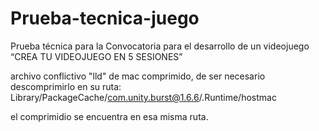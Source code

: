 # Prueba-tecnica-juego
Prueba técnica para la Convocatoria para el desarrollo de un videojuego “CREA TU VIDEOJUEGO EN 5 SESIONES”

archivo conflictivo "lld" de mac comprimido, de ser necesario descomprimirlo en su ruta:
Library/PackageCache/com.unity.burst@1.6.6/.Runtime/hostmac

el comprimidio se encuentra en esa misma ruta.
